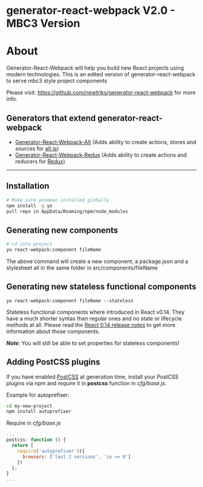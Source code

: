 # generator-react-webpack V2.0 - MBC3 Version

# About
Generator-React-Webpack will help you build new React projects using modern technologies. This is an edited version of generator-react-webpack to serve mbc3 style project components

Please visit: https://github.com/newtriks/generator-react-webpack for more info.

## Generators that extend generator-react-webpack
- [Generator-React-Webpack-Alt](https://github.com/weblogixx/generator-react-webpack-alt) (Adds ability to create actions, stores and sources for [alt.js](http://alt.js.org))
- [Generator-React-Webpack-Redux](https://github.com/stylesuxx/generator-react-webpack-redux) (Adds ability to create actions and reducers for [Redux](https://github.com/rackt/redux))

---

## Installation
```bash
# Make sure yeomean installed globally
npm install -g yo
pull repo in AppData/Roaming/npm/node_modules
```

## Generating new components
```bash
# cd into project
yo react-webpack:component fileName
```

The above command will create a new component, a package.json and a stylesheet all in the same folder in src/components/fileName

## Generating new stateless functional components
```
yo react-webpack:component fileName --stateless
```

Stateless functional components where introduced in React v0.14. They have a much shorter syntax than regular ones and no state or lifecycle methods at all. Please read the [React 0.14 release notes](https://facebook.github.io/react/blog/2015/10/07/react-v0.14.html) to get more information about those components.

___Note___: You will still be able to set properties for stateless components!

## Adding PostCSS plugins
If you have enabled [PostCSS](https://github.com/postcss/postcss) at generation time, install your PostCSS plugins via npm and *require* it in **postcss** function in *cfg/base.js*.

Example for autoprefixer:
```bash
cd my-new-project
npm install autoprefixer
```
Require in *cfg/base.js*
```JavaScript
...
postcss: function () {
  return [
    require('autoprefixer')({
      browsers: ['last 2 versions', 'ie >= 8']
    })
  ];
}
...
```

